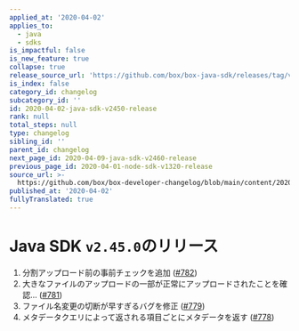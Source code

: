```yaml
---
applied_at: '2020-04-02'
applies_to:
  - java
  - sdks
is_impactful: false
is_new_feature: true
collapse: true
release_source_url: 'https://github.com/box/box-java-sdk/releases/tag/v2.45.0'
is_index: false
category_id: changelog
subcategory_id: ''
id: 2020-04-02-java-sdk-v2450-release
rank: null
total_steps: null
type: changelog
sibling_id: ''
parent_id: changelog
next_page_id: 2020-04-09-java-sdk-v2460-release
previous_page_id: 2020-04-01-node-sdk-v1320-release
source_url: >-
  https://github.com/box/box-developer-changelog/blob/main/content/2020/04-02-java-sdk-v2450-release.md
published_at: '2020-04-02'
fullyTranslated: true
---
```

# Java SDK `v2.45.0`のリリース

1. 分割アップロード前の事前チェックを追加 ([#782](https://github.com/box/box-java-sdk/pull/782))
2. 大きなファイルのアップロードの一部が正常にアップロードされたことを確認… ([#781](https://github.com/box/box-java-sdk/pull/781))
3. ファイル名変更の切断が早すぎるバグを修正 ([#779](https://github.com/box/box-java-sdk/pull/779))
4. メタデータクエリによって返される項目ごとにメタデータを返す ([#778](https://github.com/box/box-java-sdk/pull/778))
